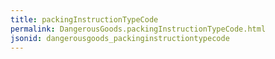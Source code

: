 ```yaml
---
title: packingInstructionTypeCode
permalink: DangerousGoods.packingInstructionTypeCode.html
jsonid: dangerousgoods_packinginstructiontypecode
---
```


